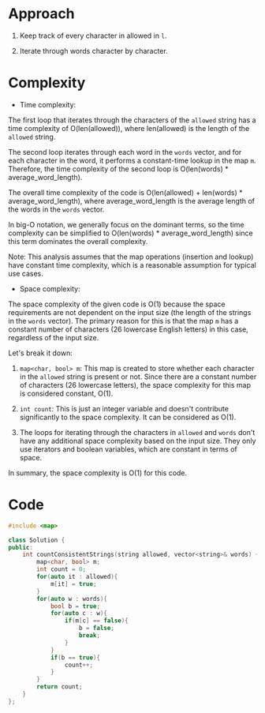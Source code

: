 # Approach
<!-- Describe your approach to solving the problem. -->
1. Keep track of every character in allowed in ```l```.

2. Iterate through words character by character.

# Complexity

- Time complexity:
<!-- Add your time complexity here, e.g. $$O(n)$$ -->
The first loop that iterates through the characters of the `allowed` string has a time complexity of O(len(allowed)), where len(allowed) is the length of the `allowed` string.

The second loop iterates through each word in the `words` vector, and for each character in the word, it performs a constant-time lookup in the map `m`. Therefore, the time complexity of the second loop is O(len(words) * average_word_length).

The overall time complexity of the code is O(len(allowed) + len(words) * average_word_length), where average_word_length is the average length of the words in the `words` vector.

In big-O notation, we generally focus on the dominant terms, so the time complexity can be simplified to O(len(words) * average_word_length) since this term dominates the overall complexity.

Note: This analysis assumes that the map operations (insertion and lookup) have constant time complexity, which is a reasonable assumption for typical use cases.

- Space complexity:
<!-- Add your space complexity here, e.g. $$O(n)$$ -->
The space complexity of the given code is O(1) because the space requirements are not dependent on the input size (the length of the strings in the `words` vector). The primary reason for this is that the map `m` has a constant number of characters (26 lowercase English letters) in this case, regardless of the input size.

Let's break it down:

1. `map<char, bool> m`: This map is created to store whether each character in the `allowed` string is present or not. Since there are a constant number of characters (26 lowercase letters), the space complexity for this map is considered constant, O(1).

2. `int count`: This is just an integer variable and doesn't contribute significantly to the space complexity. It can be considered as O(1).

3. The loops for iterating through the characters in `allowed` and `words` don't have any additional space complexity based on the input size. They only use iterators and boolean variables, which are constant in terms of space.

In summary, the space complexity is O(1) for this code.

# Code

```C++ []
#include <map>

class Solution {
public:
    int countConsistentStrings(string allowed, vector<string>& words) {
        map<char, bool> m;
        int count = 0;
        for(auto it : allowed){
            m[it] = true;
        }
        for(auto w : words){
            bool b = true;
            for(auto c : w){
                if(m[c] == false){
                    b = false;
                    break;
                }
            }
            if(b == true){
                count++;
            }
        }
        return count;
    }
};
```

